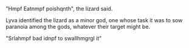 "Hmpf Eatnmpf poishqnth", the lizard said.

Lyva identified the lizard as a minor god, one whose task it was to sow paranoia among the gods, whatever their target might be. 

"Srlahmpf bad idnpf to swallhmgrgl it"